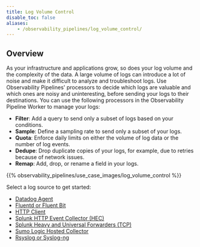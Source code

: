 ```yaml
---
title: Log Volume Control
disable_toc: false
aliases:
    - /observability_pipelines/log_volume_control/
---
```


## Overview

As your infrastructure and applications grow, so does your log volume and the complexity of the data. A large volume of logs can introduce a lot of noise and make it difficult to analyze and troubleshoot logs. Use Observability Pipelines' processors to decide which logs are valuable and which ones are noisy and uninteresting, before sending your logs to their destinations. You can use the following processors in the Observability Pipeline Worker to manage your logs:

- **Filter**: Add a query to send only a subset of logs based on your conditions.
- **Sample**: Define a sampling rate to send only a subset of your logs.
- **Quota**: Enforce daily limits on either the volume of log data or the number of log events.
- **Dedupe**: Drop duplicate copies of your logs, for example, due to retries because of network issues.
- **Remap**: Add, drop, or rename a field in your logs.

{{% observability_pipelines/use_case_images/log_volume_control %}}

Select a log source to get started:

- [Datadog Agent][1]
- [Fluentd or Fluent Bit][2]
- [HTTP Client][3]
- [Splunk HTTP Event Collector (HEC)][4]
- [Splunk Heavy and Universal Forwarders (TCP)][5]
- [Sumo Logic Hosted Collector][6]
- [Rsyslog or Syslog-ng][7]

[1]: /observability_pipelines/log_volume_control/datadog_agent
[2]: /observability_pipelines/log_volume_control/fluent
[3]: /observability_pipelines/log_volume_control/http_client
[4]: /observability_pipelines/log_volume_control/splunk_hec
[5]: /observability_pipelines/log_volume_control/splunk_tcp
[6]: /observability_pipelines/log_volume_control/sumo_logic_hosted_collector
[7]: /observability_pipelines/log_volume_control/syslog
